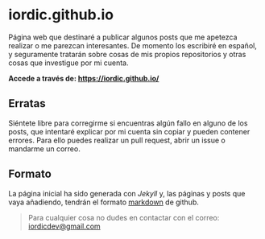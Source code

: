 # iordic.github.io
Página web que destinaré a publicar algunos posts que me apetezca realizar o me parezcan interesantes. De momento los escribiré en español, y seguramente tratarán sobre cosas de mis propios repositorios y otras cosas que investigue por mi cuenta.<br>

**Accede a través de: https://iordic.github.io/**

## Erratas
Siéntete libre para corregirme si encuentras algún fallo en alguno de los posts,
que intentaré explicar por mi cuenta sin copiar y pueden contener errores. Para ello puedes realizar un pull request, abrir un issue o mandarme un correo.

## Formato
La página inicial ha sido generada con *Jekyll* y, las páginas y posts que vaya añadiendo, tendrán el formato [markdown](https://guides.github.com/features/mastering-markdown/) de github.

> Para cualquier cosa no dudes en contactar con el correo: [iordicdev@gmail.com](mailto:iordicdev@gmail.com)
